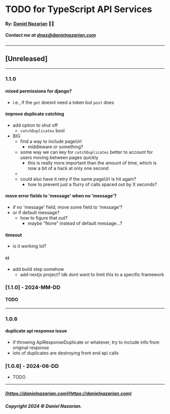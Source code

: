 # TODO for TypeScript API Services
#### By: [Daniel Nazarian](https://danielnazarian) 🐧👹
##### Contact me at <dnaz@danielnazarian.com>

-------------------------------------------------------
## [Unreleased]
-----
### 1.1.0



#### mixed permissions for django?
- i.e., if the `get` doesnt need a token but `post` does



#### improve duplicate catching
- add option to shut off
  - `catchDuplicates` bool
- BIG
  - find a way to include pageUrl
    - middleware or something?
  - some way we can key for `catchDuplicates` better to account for users moving between pages quickly
    - this is really more important than the amount of time, which is now a bit of a hack at only one second
  -
  - could also have it retry if the same pageUrl is hit again?
    - how to prevent just a flurry of calls spaced out by X seconds?



#### move error fields to 'message' when no 'message'?
- if no 'message' field, move some field to 'message'?
- or if default message?
  - how to figure that out?
    - maybe "None" instead of default message...?


#### timeout
- is it working lol?


#### ci
- add build step somehow
  - add nextjs project? idk dont want to limit this to a specific framework




### [1.1.0] - 2024-MM-DD
#### TODO

---
### 1.0.6


#### duplicate api response issue
- if throwing ApiResponseDuplicate or whatever, try to include info from original response
- lots of duplicates are destroying front end api calls


### [1.0.6] - 2024-06-DD
- TODO

-------------------------------------------------------

##### [https://danielnazarian.com](https://danielnazarian.com)
##### Copyright 2024 © Daniel Nazarian.